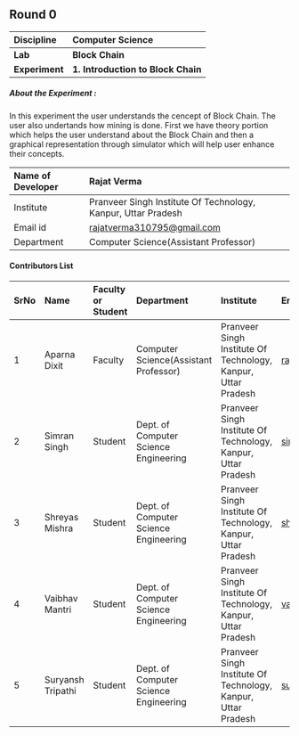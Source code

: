 ## Round 0

<b>Discipline | <b>Computer Science
:--|:--|
<b>Lab</b> | <b>Block Chain</b>
<b>Experiment</b>| <b>1. Introduction to Block Chain</b>

<h5> About the Experiment : </h5>
In this experiment the user understands the cencept of Block Chain. The user also undertands how mining is done. First we have theory portion which helps the user understand about the Block Chain and then a graphical representation through simulator which will help user enhance their concepts.

<b>Name of Developer | <b> Rajat Verma
:--|:--|
Institute | Pranveer Singh Institute Of Technology, Kanpur, Uttar Pradesh
Email id| rajatverma310795@gmail.com
Department | Computer Science(Assistant Professor)


#### Contributors List

SrNo | Name | Faculty or Student | Department| Institute | Email id
:--|:--|:--|:--|:--|:--|
1 | Aparna Dixit | Faculty | Computer Science(Assistant Professor) | Pranveer Singh Institute Of Technology, Kanpur, Uttar Pradesh | rajatverma310795@gmail.com
2 | Simran Singh | Student | Dept. of Computer Science Engineering | Pranveer Singh Institute Of Technology, Kanpur, Uttar Pradesh | simran.singh2198@gmail.com
3 | Shreyas Mishra | Student | Dept. of Computer Science Engineering | Pranveer Singh Institute Of Technology, Kanpur, Uttar Pradesh | shreyas77mishra@gmail.com
4 | Vaibhav Mantri | Student | Dept. of Computer Science Engineering | Pranveer Singh Institute Of Technology, Kanpur, Uttar Pradesh | vaibhavmantri824228@gmail.com
5 | Suryansh Tripathi | Student | Dept. of Computer Science Engineering | Pranveer Singh Institute Of Technology, Kanpur, Uttar Pradesh | suryansh1004@gmail.com
